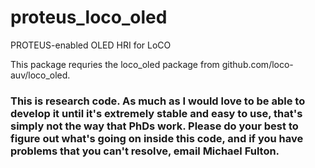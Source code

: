 # proteus_loco_oled
PROTEUS-enabled OLED HRI for LoCO

This package requries the loco_oled package from github.com/loco-auv/loco_oled. 

### This is research code. As much as I would love to be able to develop it until it's extremely stable and easy to use, that's simply not the way that PhDs work. Please do your best to figure out what's going on inside this code, and if you have problems that you can't resolve, email Michael Fulton.
